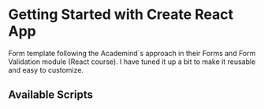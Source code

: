 # Getting Started with Create React App

Form template following the Academind´s approach in their Forms and Form Validation module (React course). 
I have tuned it up a bit to make it reusable and easy to customize. 

## Available Scripts

